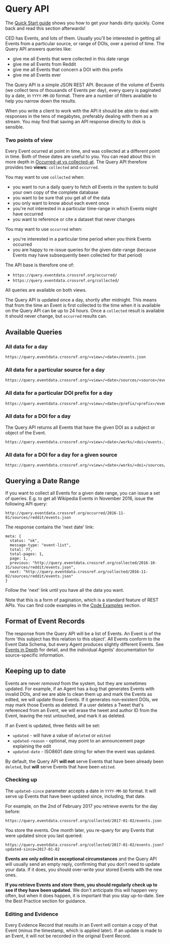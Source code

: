 # Query API

The [Quick Start guide](quickstart) shows you how to get your hands dirty quickly. Come back and read this section afterwards!

CED has Events, and lots of them. Usually you'll be interested in getting all Events from a particular source, or range of DOIs, over a period of time. The Query API answers queries like:

 - give me all Events that were collected in this date range
 - give me all Events from Reddit
 - give me all Events that concern a DOI with this prefix
 - give me all Events ever

The Query API is a simple JSON REST API. Because of the volume of Events (we collect tens of thousands of Events per day), every query is paginated by a date, in `YYYY-MM-DD` format. There are a number of filters available to help you narrow down the results.

When you write a client to work with the API it should be able to deal with responses in the tens of megabytes, preferably dealing with them as a stream. You may find that saving an API response directly to disk is sensible.

### Two points of view

Every Event ocurred at point in time, and was collected at a different point in time. Both of these dates are useful to you. You can read about this in more depth in [Occurred-at vs collected-at](concepts#concept-timescales). The Query API therefore provides two **views**: `collected` and `occurred`.

You may want to use `collected` when:

 - you want to run a daily query to fetch *all* Events in the system to build your own copy of the complete database
 - you want to be sure that you get all of the data
 - you only want to know about each event once
 - you're not interested in a particular time-range in which Events might have occurred
 - you want to reference or cite a dataset that never changes

You may want to use `occurred` when:

 - you're interested in a particular time period when you think Events occurred
 - you are happy to re-issue queries for the given date-range (because Events may have subsequently been collected for that period)


The API base is therefore one of:

  - `https://query.eventdata.crossref.org/occurred/`
  - `https://query.eventdata.crossref.org/collected/`

All queries are available on both views.

The Query API is updated once a day, shortly after midnight. This means that from the time an Event is first collected to the time when it is available on the Query API can be up to 24 hours. Once a `collected` result is available it should never change, but `occurred` results can.

## Available Queries

<!-- TODO REAL WORKING QUERIES
 -->
<a name="quick-start" id="quick-start"></a>

### All data for a day

    https://query.eventdata.crossref.org/«view»/«date»/events.json

### All data for a particular source for a day

    https://query.eventdata.crossref.org/«view»/«date»/sources/«source»/events.json

### All data for a particular DOI prefix for a day

    https://query.eventdata.crossref.org/«view»/«date»/prefix/«prefix»/events.json

### All data for a DOI for a day

The Query API returns all Events that have the given DOI as a subject or object of the Event.

    https://query.eventdata.crossref.org/«view»/«date»/works/«doi»/events.json

### All data for a DOI for a day for a given source

    https://query.eventdata.crossref.org/«view»/«date»/works/«doi»/sources/«source»/events.json

## Querying a Date Range

If you want to collect all Events for a given date range, you can issue a set of queries. E.g. to get all Wikipedia Events in November 2016, issue the following API query:

<!-- TODO WORKING QUERY -->

`http://query.eventdata.crossref.org/occurred/2016-11-01/sources/reddit/events.json`

The response contains the 'next date' link:

    meta: {
      status: "ok",
      message-type: "event-list",
      total: 77,
      total-pages: 1,
      page: 1,
      previous: "http://query.eventdata.crossref.org/collected/2016-10-31/sources/reddit/events.json",
      next: "http://query.eventdata.crossref.org/collected/2016-11-02/sources/reddit/events.json"
    }

Follow the 'next' link until you have all the data you want.

Note that this is a form of pagination, which is a standard feature of REST APIs. You can find code examples in the [Code Examples](#appendix-code-examples) section.

## Format of Event Records

The response from the Query API will be a list of Events. An Event is of the form 'this subject has this relation to this object'. All Events conform to the Event Data Schema, but every Agent produces slightly different Events. See [Events in Depth](/events-in-depth) for detail, and the individual Agents' documentation for source-specific information.

## Keeping up to date

Events are never *removed* from the system, but they are sometimes updated. For example, if an Agent has a bug that generates Events with invalid DOIs, and we are able to clean them up and mark the Events as edited, we will update those Events. If it generates non-existent DOIs, we may mark those Events as deleted. If a user deletes a Tweet that's referenced from an Event, we will erase the tweet and author ID from the Event, leaving the rest untouched, and mark it as deleted.

If an Event is updated, three fields will be set:

 - `updated` - will have a value of `deleted` or `edited`
 - `updated-reason` - optional, may point to an announcement page explaining the edit
 - `updated-date` - ISO8601 date string for when the event was updated.

By default, the Query API **will not** serve Events that have been already been `deleted`, but **will** serve Events that have been `edited`.

### Checking up

The `updated-since` parameter accepts a date in `YYYY-MM-DD` format. It will serve up Events that have been updated since, including, that date.

For example, on the 2nd of February 2017 you retrieve events for the day before:

    https://query.eventdata.crossref.org/collected/2017-01-02/events.json

You store the events. One month later, you re-query for any Events that were updated since you last queried:

    https://query.eventdata.crossref.org/collected/2017-01-02/events.json?updated-since=2017-01-02

**Events are only edited in exceptional circumstances** and the Query API will usually send an empty reply, confirming that you don't need to update your data. If it does, you should over-write your stored Events with the new ones. 

**If you retrieve Events and store them, you should regularly check up to see if they have been updated.** We don't anticipate this will happen very often, but when it does happen, it is important that you stay up-to-date. See the Best Practice section for guidance.

### Editing and Evidence

Every Evidence Record that results in an Event will contain a copy of that Event (minus the timestamp, which is applied later). If an update is made to an Event, it will not be recorded in the original Event Record.
